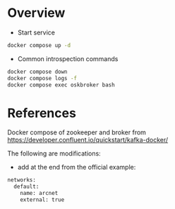 # Overview

- Start service

```bash
docker compose up -d
```      

- Common introspection commands

```bash
docker compose down
docker compose logs -f
docker compose exec oskbroker bash
```

# References

Docker compose of zookeeper and broker from https://developer.confluent.io/quickstart/kafka-docker/

The following are modifications:

- add at the end from the official example:

```bash
networks:
  default:
    name: arcnet
    external: true
```
